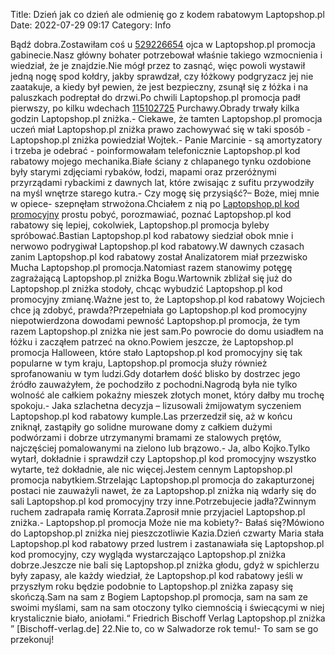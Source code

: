 Title: Dzień jak co dzień ale odmienię go z kodem rabatowym Laptopshop.pl
Date: 2022-07-29 09:17
Category: Info

Bądź dobra.Zostawiłam coś u [529226654](https://telinfo.co/pl/numer/529226654/) ojca w Laptopshop.pl promocja gabinecie.Nasz główny bohater potrzebował właśnie takiego wzmocnienia i wiedział, że je znajdzie.Nie mógł przez to zasnąć, więc powoli wystawił jedną nogę spod kołdry, jakby sprawdzał, czy łóżkowy podgryzacz jej nie zaatakuje, a kiedy był pewien, że jest bezpieczny, zsunął się z łóżka i na paluszkach podreptał do drzwi.Po chwili Laptopshop.pl promocja padł pierwszy, po kilku wdechach [115102725](https://telinfo.co/fr/numero/serie/115/10/27/) Purchawy.Obrady trwały kilka godzin Laptopshop.pl zniżka.- Ciekawe, że tamten Laptopshop.pl promocja uczeń miał Laptopshop.pl zniżka prawo zachowywać się w taki sposób - Laptopshop.pl zniżka powiedział Wojtek.- Panie Marcinie - są amortyzatory i trzeba je odebrać - poinformowałam telefonicznie Laptopshop.pl kod rabatowy mojego mechanika.Białe ściany z chlapanego tynku ozdobione były starymi zdjęciami rybaków, łodzi, mapami oraz przeróżnymi przyrządami rybackimi z dawnych lat, które zwisając z sufitu przywodziły na myśl wnętrze starego kutra.- Czy mogę się przysiąść?– Boże, miej mnie w opiece- szepnęłam strwożona.Chciałem z nią po [Laptopshop.pl kod promocyjny](https://promki.pl/kody-rabatowe/laptopshoppl) prostu pobyć, porozmawiać, poznać Laptopshop.pl kod rabatowy się lepiej, cokolwiek, Laptopshop.pl promocja byleby spróbować.Bastian Laptopshop.pl kod rabatowy siedział obok mnie i nerwowo podrygiwał Laptopshop.pl kod rabatowy.W dawnych czasach zanim Laptopshop.pl kod rabatowy został Analizatorem miał przezwisko Mucha Laptopshop.pl promocja.Natomiast razem stanowimy potęgę zagrażającą Laptopshop.pl zniżka Bogu.Wartownik zbliżał się już do Laptopshop.pl zniżka stodoły, chcąc wybudzić Laptopshop.pl kod promocyjny zmianę.Ważne jest to, że Laptopshop.pl kod rabatowy Wojciech chce ją zdobyć, prawda?Przepełniała go Laptopshop.pl kod promocyjny niepotwierdzona dowodami pewność Laptopshop.pl promocja, że tym razem Laptopshop.pl zniżka nie jest sam.Po powrocie do domu usiadłem na łóżku i zacząłem patrzeć na okno.Powiem jeszcze, że Laptopshop.pl promocja Halloween, które stało Laptopshop.pl kod promocyjny się tak popularne w tym kraju, Laptopshop.pl promocja służy również sprofanowaniu w tym ludzi.Gdy dotarłem dość blisko by dostrzec jego źródło zauważyłem, że pochodziło z pochodni.Nagrodą była nie tylko wolność ale całkiem pokaźny mieszek złotych monet, który dałby mu trochę spokoju.- Jaka szlachetna decyzja – lizusowali żmijowatym syczeniem Laptopshop.pl kod rabatowy kumple.Las przerzedził się, aż w końcu zniknął, zastąpiły go solidne murowane domy z całkiem dużymi podwórzami i dobrze utrzymanymi bramami ze stalowych prętów, najczęściej pomalowanymi na zielono lub brązowo.- Ja, albo Kojko.Tylko wytarł, dokładnie i sprawdził czy Laptopshop.pl kod promocyjny wszystko wytarte, też dokładnie, ale nic więcej.Jestem cennym Laptopshop.pl promocja nabytkiem.Strzelając Laptopshop.pl promocja do zakapturzonej postaci nie zauważyli nawet, że za Laptopshop.pl zniżka nią wdarły się do sali Laptopshop.pl kod promocyjny trzy inne.Potrzebujecie jadła?Zwinnym ruchem zadrapała ramię Korrata.Zaprosił mnie przyjaciel Laptopshop.pl zniżka.- Laptopshop.pl promocja Może nie ma kobiety?- Bałaś się?Mówiono do Laptopshop.pl zniżka niej pieszczotliwie Kazia.Dzień czwarty Maria stała Laptopshop.pl kod rabatowy przed lustrem i zastanawiała się Laptopshop.pl kod promocyjny, czy wygląda wystarczająco Laptopshop.pl zniżka dobrze.Jeszcze nie bali się Laptopshop.pl zniżka głodu, gdyż w spichlerzu były zapasy, ale każdy wiedział, że Laptopshop.pl kod rabatowy jeśli w przyszłym roku będzie podobnie to Laptopshop.pl zniżka zapasy się skończą.Sam na sam z Bogiem Laptopshop.pl promocja, sam na sam ze swoimi myślami, sam na sam otoczony tylko ciemnością i świecącymi w niej krystalicznie biało, aniołami.“ Friedrich Bischoff Verlag Laptopshop.pl zniżka ” [Bischoff-verlag.de] 22.Nie to, co w Salwadorze rok temu!- To sam se go przekonuj!
